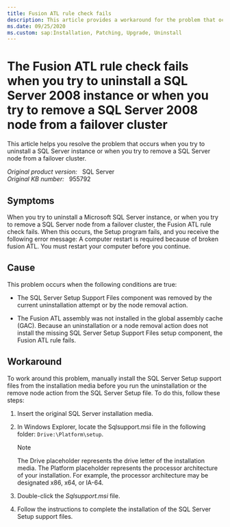 ```yaml
---
title: Fusion ATL rule check fails
description: This article provides a workaround for the problem that occurs when you try to uninstall a SQL Server instance or when you try to remove a SQL Server node from a failover cluster.
ms.date: 09/25/2020
ms.custom: sap:Installation, Patching, Upgrade, Uninstall
---
```

# The Fusion ATL rule check fails when you try to uninstall a SQL Server 2008 instance or when you try to remove a SQL Server 2008 node from a failover cluster

This article helps you resolve the problem that occurs when you try to uninstall a SQL Server instance or when you try to remove a SQL Server node from a failover cluster.

_Original product version:_ &nbsp; SQL Server  
_Original KB number:_ &nbsp; 955792

## Symptoms

When you try to uninstall a Microsoft SQL Server instance, or when you try to remove a SQL Server node from a failover cluster, the Fusion ATL rule check fails. When this occurs, the Setup program fails, and you receive the following error message: A computer restart is required because of broken fusion ATL. You must restart your computer before you continue.

## Cause

This problem occurs when the following conditions are true:

- The SQL Server Setup Support Files component was removed by the current uninstallation attempt or by the node removal action.

- The Fusion ATL assembly was not installed in the global assembly cache (GAC). Because an uninstallation or a node removal action does not install the missing SQL Server Setup Support Files setup component, the Fusion ATL rule fails.

## Workaround

To work around this problem, manually install the SQL Server Setup support files from the installation media before you run the uninstallation or the remove node action from the SQL Server Setup file. To do this, follow these steps:

1. Insert the original SQL Server installation media.
2. In Windows Explorer, locate the Sqlsupport.msi file in the following folder: `Drive:\Platform\setup`.

   > [!NOTE]
   > The Drive placeholder represents the drive letter of the installation media. The Platform placeholder represents the processor architecture of your installation. For example, the processor architecture may be designated x86, x64, or IA-64.

3. Double-click the *Sqlsupport.msi* file.
4. Follow the instructions to complete the installation of the SQL Server Setup support files.

